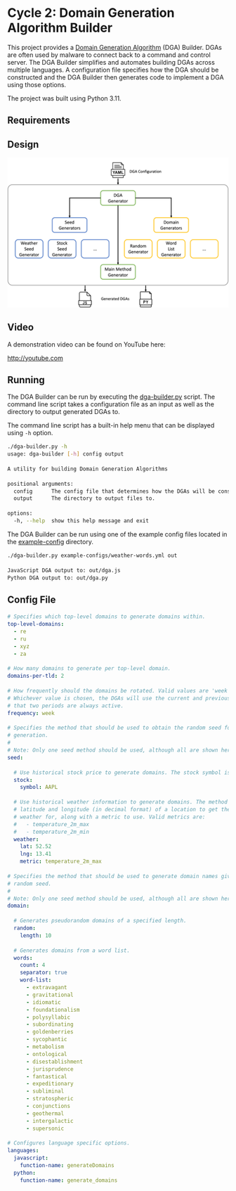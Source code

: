 # Cycle 2: Domain Generation Algorithm Builder
This project provides a [Domain Generation Algorithm](https://en.wikipedia.org/wiki/Domain_generation_algorithm) (DGA) Builder.  DGAs are often used by malware to connect back to a command and control server.  The DGA Builder simplifies and automates building DGAs across multiple languages.  A configuration file specifies how the DGA should be constructed and the DGA Builder then generates code to implement a DGA using those options.

The project was built using Python 3.11.


## Requirements

## Design

![Architecture](assets/architecture.png)

## Video
A demonstration video can be found on YouTube here:

http://youtube.com


## Running
The DGA Builder can be run by executing the [dga-builder.py](dga-builder.py) script.  The command line script takes a configuration file as an input as well as the directory to output generated DGAs to.

The command line script has a built-in help menu that can be displayed using `-h` option.

```bash
./dga-builder.py -h
usage: dga-builder [-h] config output

A utility for building Domain Generation Algorithms

positional arguments:
  config      The config file that determines how the DGAs will be constructed.
  output      The directory to output files to.

options:
  -h, --help  show this help message and exit
```

The DGA Builder can be run using one of the example config files located in the [example-config](example-config) directory.

```bash
./dga-builder.py example-configs/weather-words.yml out

JavaScript DGA output to: out/dga.js
Python DGA output to: out/dga.py

```

## Config File

```yaml
# Specifies which top-level domains to generate domains within.
top-level-domains:
  - re
  - ru
  - xyz
  - za

# How many domains to generate per top-level domain.
domains-per-tld: 2

# How frequently should the domains be rotated. Valid values are 'week' and 'month'.
# Whichever value is chosen, the DGAs will use the current and previous periods so
# that two periods are always active.
frequency: week  

# Specifies the method that should be used to obtain the random seed for domain
# generation.
#
# Note: Only one seed method should be used, although all are shown here together.
seed:

  # Use historical stock price to generate domains. The stock symbol is specified.
  stock:
    symbol: AAPL
  
  # Use historical weather information to generate domains. The method takes a
  # latitude and longitude (in decimal format) of a location to get the historical
  # weather for, along with a metric to use. Valid metrics are:
  #   - temperature_2m_max
  #   - temperature_2m_min
  weather:
    lat: 52.52
    lng: 13.41
    metric: temperature_2m_max

# Specifies the method that should be used to generate domain names given the
# random seed.
#
# Note: Only one seed method should be used, although all are shown here together.
domain:

  # Generates pseudorandom domains of a specified length.
  random:
    length: 10

  # Generates domains from a word list.
  words:
    count: 4
    separator: true
    word-list:
      - extravagant
      - gravitational
      - idiomatic
      - foundationalism
      - polysyllabic
      - subordinating
      - goldenberries
      - sycophantic
      - metabolism
      - ontological
      - disestablishment
      - jurisprudence
      - fantastical
      - expeditionary
      - subliminal
      - stratospheric
      - conjunctions
      - geothermal
      - intergalactic
      - supersonic

# Configures language specific options.
languages:
  javascript:
    function-name: generateDomains
  python:
    function-name: generate_domains
```
